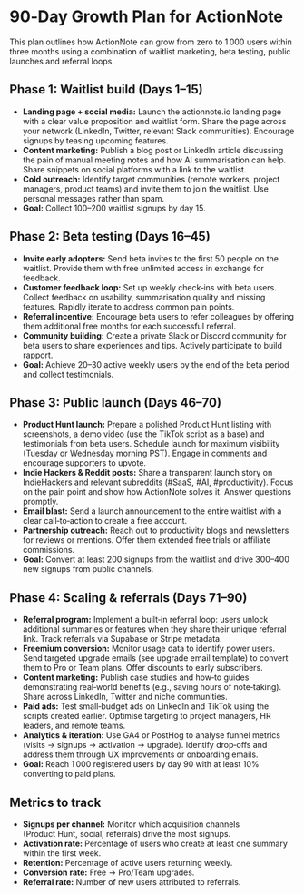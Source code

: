 # 90‑Day Growth Plan for ActionNote

This plan outlines how ActionNote can grow from zero to 1 000 users within three months using a combination of waitlist marketing, beta testing, public launches and referral loops.

## Phase 1: Waitlist build (Days 1–15)

* **Landing page + social media:** Launch the actionnote.io landing page with a clear value proposition and waitlist form.  Share the page across your network (LinkedIn, Twitter, relevant Slack communities).  Encourage signups by teasing upcoming features.
* **Content marketing:** Publish a blog post or LinkedIn article discussing the pain of manual meeting notes and how AI summarisation can help.  Share snippets on social platforms with a link to the waitlist.
* **Cold outreach:** Identify target communities (remote workers, project managers, product teams) and invite them to join the waitlist.  Use personal messages rather than spam.
* **Goal:** Collect 100–200 waitlist signups by day 15.

## Phase 2: Beta testing (Days 16–45)

* **Invite early adopters:** Send beta invites to the first 50 people on the waitlist.  Provide them with free unlimited access in exchange for feedback.
* **Customer feedback loop:** Set up weekly check‑ins with beta users.  Collect feedback on usability, summarisation quality and missing features.  Rapidly iterate to address common pain points.
* **Referral incentive:** Encourage beta users to refer colleagues by offering them additional free months for each successful referral.
* **Community building:** Create a private Slack or Discord community for beta users to share experiences and tips.  Actively participate to build rapport.
* **Goal:** Achieve 20–30 active weekly users by the end of the beta period and collect testimonials.

## Phase 3: Public launch (Days 46–70)

* **Product Hunt launch:** Prepare a polished Product Hunt listing with screenshots, a demo video (use the TikTok script as a base) and testimonials from beta users.  Schedule launch for maximum visibility (Tuesday or Wednesday morning PST).  Engage in comments and encourage supporters to upvote.
* **Indie Hackers & Reddit posts:** Share a transparent launch story on IndieHackers and relevant subreddits (#SaaS, #AI, #productivity).  Focus on the pain point and show how ActionNote solves it.  Answer questions promptly.
* **Email blast:** Send a launch announcement to the entire waitlist with a clear call‑to‑action to create a free account.
* **Partnership outreach:** Reach out to productivity blogs and newsletters for reviews or mentions.  Offer them extended free trials or affiliate commissions.
* **Goal:** Convert at least 200 signups from the waitlist and drive 300–400 new signups from public channels.

## Phase 4: Scaling & referrals (Days 71–90)

* **Referral program:** Implement a built‑in referral loop: users unlock additional summaries or features when they share their unique referral link.  Track referrals via Supabase or Stripe metadata.
* **Freemium conversion:** Monitor usage data to identify power users.  Send targeted upgrade emails (see upgrade email template) to convert them to Pro or Team plans.  Offer discounts to early subscribers.
* **Content marketing:** Publish case studies and how‑to guides demonstrating real‑world benefits (e.g., saving hours of note‑taking).  Share across LinkedIn, Twitter and niche communities.
* **Paid ads:** Test small‑budget ads on LinkedIn and TikTok using the scripts created earlier.  Optimise targeting to project managers, HR leaders, and remote teams.
* **Analytics & iteration:** Use GA4 or PostHog to analyse funnel metrics (visits → signups → activation → upgrade).  Identify drop‑offs and address them through UX improvements or onboarding emails.
* **Goal:** Reach 1 000 registered users by day 90 with at least 10% converting to paid plans.

## Metrics to track

* **Signups per channel:** Monitor which acquisition channels (Product Hunt, social, referrals) drive the most signups.
* **Activation rate:** Percentage of users who create at least one summary within the first week.
* **Retention:** Percentage of active users returning weekly.
* **Conversion rate:** Free → Pro/Team upgrades.
* **Referral rate:** Number of new users attributed to referrals.
